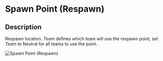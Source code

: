 # Spawn Point (Respawn)

## Description

Respawn location. _Team_ defines which team will use the respawn point; set _Team_ to Neutral for all teams to use the point.

![Spawn Point (Respawn)](../../../.gitbook/assets/images/objects/gameplay/player-spawning/spawn-point-respawn.png)
